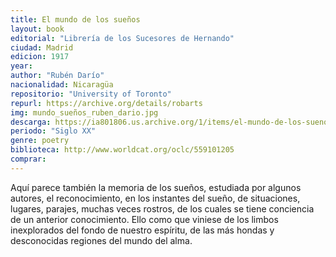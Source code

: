 ```yaml
---
title: El mundo de los sueños
layout: book
editorial: "Librería de los Sucesores de Hernando"
ciudad: Madrid
edicion: 1917
year: 
author: "Rubén Darío"
nacionalidad: Nicaragüa
repositorio: "University of Toronto"
repurl: https://archive.org/details/robarts
img: mundo_sueños_ruben_dario.jpg
descarga: https://ia801806.us.archive.org/1/items/el-mundo-de-los-suenos-prosas-postumas/El%20mundo%20de%20los%20sue%C3%B1os%2C%20prosas%20p%C3%B3stumas.pdf
periodo: "Siglo XX"
genre: poetry
biblioteca: http://www.worldcat.org/oclc/559101205
comprar: 
---
```

 

Aquí parece también la memoria de los sueños, estudiada por algunos autores, el reconocimiento, en los instantes del sueño, de situaciones, lugares, parajes, muchas veces rostros, de los cuales se tiene conciencia de un anterior conocimiento. Ello como que viniese de los limbos inexplorados del fondo de nuestro espíritu, de las más hondas y desconocidas regiones del mundo del alma.
